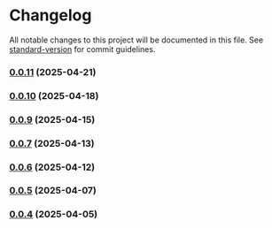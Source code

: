 # Changelog

All notable changes to this project will be documented in this file. See [standard-version](https://github.com/conventional-changelog/standard-version) for commit guidelines.

### [0.0.11](https://github.com/Hiroshi025/Nebura-AI/compare/v0.0.10...v0.0.11) (2025-04-21)

### [0.0.10](https://github.com/Hiroshi025/Nebura-AI/compare/v0.0.9...v0.0.10) (2025-04-18)

### [0.0.9](https://github.com/Hiroshi025/Nebura-AI/compare/v0.0.7...v0.0.9) (2025-04-15)

### [0.0.7](https://github.com/Hiroshi025/Nebura-AI/compare/v0.0.6...v0.0.7) (2025-04-13)

### [0.0.6](https://github.com/Hiroshi025/Nebura-AI/compare/v0.0.5...v0.0.6) (2025-04-12)

### [0.0.5](https://github.com/Hiroshi025/Nebura-AI/compare/v0.0.4...v0.0.5) (2025-04-07)

### [0.0.4](https://github.com/Hiroshi025/Nebura-AI/compare/v0.0.3...v0.0.4) (2025-04-05)
